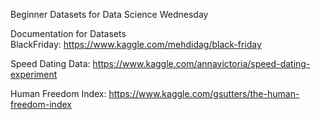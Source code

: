 Beginner Datasets for Data Science Wednesday 

Documentation for Datasets  
BlackFriday: https://www.kaggle.com/mehdidag/black-friday

Speed Dating Data: https://www.kaggle.com/annavictoria/speed-dating-experiment

Human Freedom Index: https://www.kaggle.com/gsutters/the-human-freedom-index
